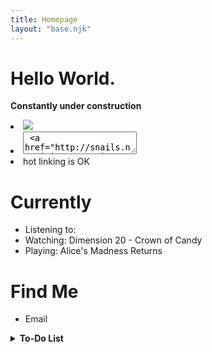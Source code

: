 ```yaml
---
title: Homepage
layout: "base.njk"
---
```


<div class="home">
  <div class="content">
  
  # Hello World.

**Constantly under construction**

<li><img src="https://snails.neocities.org/Images/buttons/snailsbutton.png"></li>
                    <li>
                      <textarea style="max-width: 200px;"> <a href="http://snails.neocities.org"><img src="https://files.catbox.moe/jnq0ed.png"></a></textarea>
                    </li>
                    <li>hot linking is OK</li>

</div>

  <div class="currently">

# Currently

- Listening to:
- Watching: Dimension 20 - Crown of Candy
- Playing: Alice's Madness Returns

# Find Me

- Email

<details>
<summary><strong> To-Do List</strong></summary>

- [ ] about page
- [ ] sitemap
- [ ] guestbook
- [ ] rss feed

</details>
</div>
</div>
